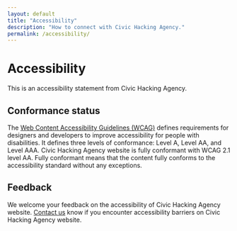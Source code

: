 ```yaml
---
layout: default
title: "Accessibility"
description: "How to connect with Civic Hacking Agency."
permalink: /accessibility/
---
```


# Accessibility

This is an accessibility statement from Civic Hacking Agency.

## Conformance status

The [Web Content Accessibility Guidelines (WCAG)](https://www.w3.org/WAI/standards-guidelines/wcag/) defines requirements for designers and developers to improve accessibility for people with disabilities. It defines three levels of conformance: Level A, Level AA, and Level AAA. Civic Hacking Agency website is fully conformant with WCAG 2.1 level AA. Fully conformant means that the content fully conforms to the accessibility standard without any exceptions.

## Feedback

We welcome your feedback on the accessibility of Civic Hacking Agency website. [Contact us](/contact) know if you encounter accessibility barriers on Civic Hacking Agency website.